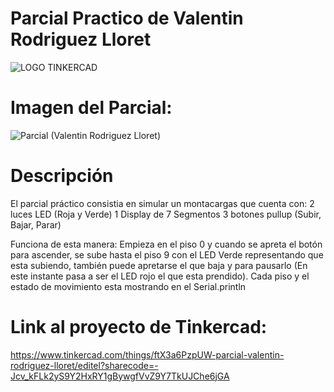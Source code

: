 # **Parcial Practico de Valentin Rodriguez Lloret**

![LOGO TINKERCAD](https://i.ibb.co/K08W9N9/Arduino-Tinkercad.jpg)

# Imagen del Parcial: 

![Parcial (Valentin Rodriguez Lloret)](https://github.com/ValenWindy/Parcial-Practico-SPD-Valentin-Rodriguez-Lloret/assets/115564227/d5d14579-6e4e-4eab-bab6-061cdf99bfea)

# **Descripción**

El parcial práctico consistia en simular un montacargas que cuenta con:
2 luces LED (Roja y Verde)
1 Display de 7 Segmentos 
3 botones pullup (Subir, Bajar, Parar)

Funciona de esta manera: Empieza en el piso 0 y cuando se apreta el botón para ascender, se sube hasta el piso 9 con el LED Verde representando que esta subiendo, también puede apretarse el que baja y para pausarlo (En este instante pasa a ser el LED rojo el que esta prendido). Cada piso y el estado de movimiento esta mostrando en el Serial.println


# Link al proyecto de Tinkercad:
https://www.tinkercad.com/things/ftX3a6PzpUW-parcial-valentin-rodriguez-lloret/editel?sharecode=-Jcv_kFLk2yS9Y2HxRY1gBywgfVvZ9Y7TkUJChe6jGA


